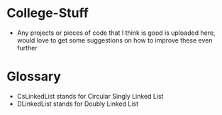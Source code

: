 # College-Stuff
* Any projects or pieces of code that I think is good is uploaded here, would love to get some suggestions on how to improve these even further

# Glossary
* CsLinkedList stands for Circular Singly Linked List
* DLinkedList stands for Doubly Linked List 
